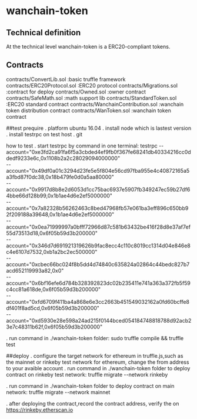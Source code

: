 # wanchain-token

## Technical definition
At the technical level wanchain-token is a ERC20-compliant tokens.

## Contracts
contracts/ConvertLib.sol				:basic truffle framework 
contracts/ERC20Protocol.sol				:ERC20 protocol
contracts/Migrations.sol				:contract for deploy
contracts/Owned.sol						:owner contract
contracts/SafeMath.sol					:math support lib
contracts/StandardToken.sol				:ERC20 standard contract
contracts/WanchainContribution.sol		:wanchain token distribution contract
contracts/WanToken.sol					:wanchain token contract


##test
prequire
. platform ubuntu 16.04
. install node which is lastest version
. install testrpc on test host
. git

how to test
. start testrpc by command in one terminal:
  testrpc   --account="0xe3fd2ca91fa6f5a3cbded4ef9fb0f367fe68241db40334216cc0ddedf9233e6c,0x1108b2a2c28029094000000"  \
			--account="0x49df0a01c3294d23fe5e5f804e56cd97fba955e4c40872165a5a3fbd87f0dc38,0x18b479fe0d0a5aa80000"  \
			--account="0x9917d8b8e2d6053d1cc75bac6937e5907fb349247ec59b27df64bbe66d128b99,0x1b1ae4d6e2ef5000000"   \
			--account="0x7a82328b56262463c8bed47968fb57e061ba3eff896c650bb92f209188a39648,0x1b1ae4d6e2ef5000000"  \
			--account="0x0ea71999997a0bfff72966d87c581b63432be416f28d8e37af7ef55d73513d18,0x6f05b59d3b200000"     \
			--account="0x346d7d691921319626b9fac8ecc4c110c8019cc1314d04e846e8c4e6107d7532,0xb1a2bc2ec500000"      \
			--account="0xcbec66bc024f8b5dd4d74840c635824a02864c44bedc827b7acd652119993a82,0x0"      \
			--account="0x6bf16efe6d784b328392823dc02b235411e741a363a372fb5f59c4cc81a618de,0x6f05b59d3b200000"     \
			--account="0xfd6709f411ba4a868e6e3cc2663b451549032162a0fd60bcffe8df401f8ad5cd,0x6f05b59d3b200000"     \
			--account="0xd5930e28e598a24ad215f0144bced054184748818788d92acb23e7c48311b62f,0x6f05b59d3b200000" 

. run command in ./wanchain-token folder:
  sudo truffle compile && truffle test


##deploy
. configure the target network for ethereum in truffle.js,such as the mainnet or rinkeby test network for ethereum, change the from address to your avaible account
. run command in  ./wanchain-token folder to deploy contract on rinkeby test network:
  truffle migrate --network rinkeby

. run command in  ./wanchain-token folder to deploy contract on main network:
  truffle migrate --network mainnet

. after deploying the contract,record the contract address, verify the on https://rinkeby.etherscan.io

  
  



